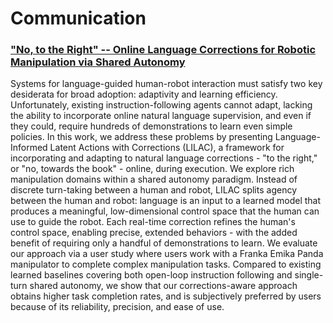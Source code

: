 # Communication

### ["No, to the Right" -- Online Language Corrections for Robotic Manipulation via Shared Autonomy](https://arxiv.org/abs/2301.02555)

Systems for language-guided human-robot interaction must satisfy two key desiderata for broad adoption: adaptivity and learning efficiency. Unfortunately, existing instruction-following agents cannot adapt, lacking the ability to incorporate online natural language supervision, and even if they could, require hundreds of demonstrations to learn even simple policies. In this work, we address these problems by presenting Language-Informed Latent Actions with Corrections (LILAC), a framework for incorporating and adapting to natural language corrections - "to the right," or "no, towards the book" - online, during execution. We explore rich manipulation domains within a shared autonomy paradigm. Instead of discrete turn-taking between a human and robot, LILAC splits agency between the human and robot: language is an input to a learned model that produces a meaningful, low-dimensional control space that the human can use to guide the robot. Each real-time correction refines the human's control space, enabling precise, extended behaviors - with the added benefit of requiring only a handful of demonstrations to learn. We evaluate our approach via a user study where users work with a Franka Emika Panda manipulator to complete complex manipulation tasks. Compared to existing learned baselines covering both open-loop instruction following and single-turn shared autonomy, we show that our corrections-aware approach obtains higher task completion rates, and is subjectively preferred by users because of its reliability, precision, and ease of use.
